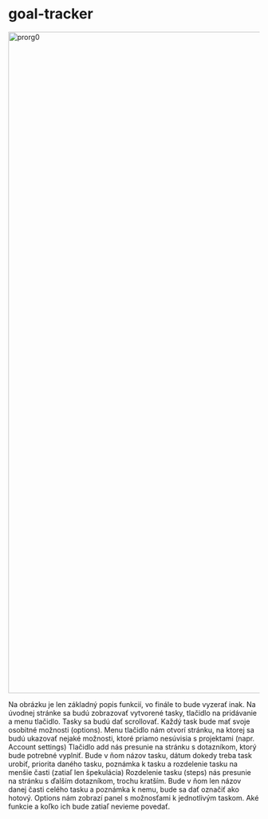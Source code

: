 # goal-tracker

<img width="1323" alt="prorg0" src="https://user-images.githubusercontent.com/56106246/109418839-a85db400-79ca-11eb-9692-b49b2a59913e.png">

Na obrázku je len základný popis funkcií, vo finále to bude vyzerať inak.
Na úvodnej stránke sa budú zobrazovať vytvorené tasky, tlačidlo na pridávanie a menu tlačidlo. Tasky sa budú dať scrollovať. Každý task bude mať svoje osobitné možnosti (options). 
Menu tlačidlo nám otvorí stránku, na ktorej sa budú ukazovať nejaké možnosti, ktoré priamo nesúvisia s projektami (napr. Account settings)
Tlačidlo add nás presunie na stránku s dotazníkom, ktorý bude potrebné vyplniť. Bude v ňom názov tasku, dátum dokedy treba task urobiť, priorita daného tasku, poznámka k tasku a rozdelenie tasku na menšie časti (zatiaľ len špekulácia)
Rozdelenie tasku (steps) nás presunie na stránku s ďalším dotazníkom, trochu kratším. Bude v ňom len názov danej časti celého tasku a poznámka k nemu, bude sa dať označiť ako hotový.
Options nám zobrazí panel s možnosťami k jednotlivým taskom. Aké funkcie a koľko ich bude zatiaľ nevieme povedať. 
